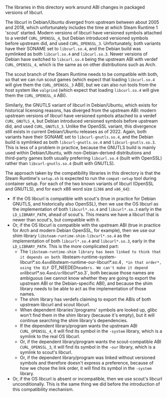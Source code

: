 The libraries in this directory work around ABI changes in packaged
versions of libcurl.

The libcurl in Debian/Ubuntu diverged from upstream between about 2005
and 2018, which unfortunately includes the time at which Steam Runtime
1 'scout' started. Modern versions of libcurl have versioned symbols
attached to a verdef `CURL_OPENSSL_4`, but Debian introduced versioned
symbols before upstream did, and used `CURL_OPENSSL_3`. Unfortunately,
both variants have their SONAME set to `libcurl.so.4`, and the Debian
build was symlinked as both `libcurl.so.4` and `libcurl.so.3`. Newer
versions of Debian have switched to `libcurl.so.4` being the upstream ABI
with verdef `CURL_OPENSSL_4`, which is the same as on other distributions
such as Arch.

The scout branch of the Steam Runtime needs to be compatible with both,
so that we can run scout games (which expect that loading `libcurl.so.4`
will give them the `CURL_OPENSSL_3` ABI), but we can also run tools from
the host system like `valgrind` (which expect that loading `libcurl.so.4`
will give them the `CURL_OPENSSL_4` ABI).

Similarly, the GNUTLS variant of libcurl in Debian/Ubuntu, which exists
for historical licensing reasons, has diverged from the upstream ABI:
modern upstream versions of libcurl have versioned symbols attached to a
verdef `CURL_GNUTLS_4`, but Debian introduced versioned symbols before
upstream did, and used `CURL_GNUTLS_3`. Unlike the OpenSSL variant,
this divergence still exists in current Debian/Ubuntu releases as of 2022.
Again, both variants have their SONAME set to `libcurl-gnutls.so.4`,
and the Debian build is symlinked as both `libcurl-gnutls.so.4` and
`libcurl-gnutls.so.3`. This is less of a problem in practice, because the
GNUTLS build is mainly used within Debian/Ubuntu, with non-Debian-derived
distributions and third-party games both usually preferring `libcurl.so.4`
(built with OpenSSL) rather than `libcurl-gnutls.so.4` (built with
GNUTLS).

The approach taken by the compatibility libraries in this directory is
that the Steam Runtime's `setup.sh` is expected to run the `compat-setup`
tool during container setup. For each of the two known variants of libcurl
(OpenSSL and GNUTLS), and for each x86 word size (`i386` and `x86_64`):

  * If the OS libcurl is compatible with scout's (true in practice for
    Debian GNUTLS, and historically also OpenSSL), then we use the OS
    libcurl as the implementation of both `libcurl*.so.4` and
    `libcurl*.so.3` early in the `LD_LIBRARY_PATH`, ahead of scout's.
    This means we have a libcurl that is newer than scout's, but
    compatible with it.
  * Or, if the OS libcurl is compatible with the upstream ABI (true in
    practice for Arch and modern Debian OpenSSL, for example), then we
    use our shim library `libsteam-runtime-shim-libcurl*.so.4` as the
    implementation of both `libcurl*.so.4` and `libcurl*.so.3`, early in
    the `LD_LIBRARY_PATH`. This is the more complicated part:
      * The `libsteam-runtime-shim library has been linked to think that
        it depends on both `libsteam-runtime-system-libcurl*.so.4` and
        `libsteam-runtime-our-libcurl*.so.4`, *in that order*, using
        the ELF `DT_NEEDED` headers.
        We can't make it depend on `libcurl*.so.4` and/or `libcurl*.so.3`,
        both because those names are ambiguous (we cannot know whether
        they are going to export the upstream ABI or the Debian-specific
        ABI), and because the shim library needs to be able to act as
        the implementation of those names.
      * The shim library has verdefs claiming to export the ABIs of both
        upstream libcurl and scout libcurl.
      * When dependent libraries'/programs' symbols are looked up, glibc
        won't find them in the shim library (because it's empty), but it
        will continue searching the shim library's dependencies.
      * If the dependent library/program wants the upstream ABI
        `CURL_OPENSSL_4`, it will find its symbol in the `-system` library,
        which is a symlink to the real OS libcurl.
      * Or, if the dependent library/program wants the scout-compatible ABI
        `CURL_OPENSSL_3`, it will find its symbol in the `-our` library,
        which is a symlink to scout's libcurl.
      * Or, if the dependent library/program was linked without versioned
        symbols and therefore doesn't express a preference, because of how
        we chose the link order, it will find its symbol in the `-system`
        library.
  * Or, if the OS libcurl is absent or incompatible, then we use scout's
    libcurl unconditionally. This is the same thing we did before the
    introduction of this compatibility mechanism.
